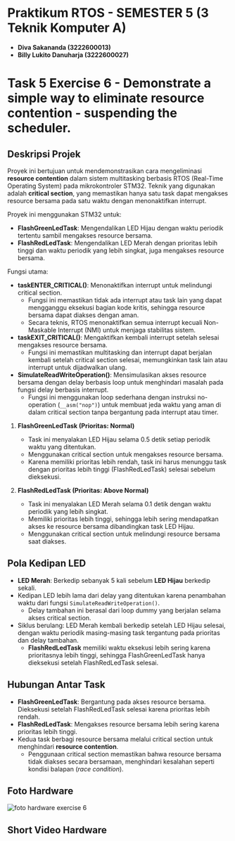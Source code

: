 # Praktikum RTOS - SEMESTER 5 (3 Teknik Komputer A)

- **Diva Sakananda (3222600013)**
- **Billy Lukito Danuharja (3222600027)**

# Task 5 Exercise 6 - Demonstrate a simple way to eliminate resource contention - suspending the scheduler.

## Deskripsi Projek
Proyek ini bertujuan untuk mendemonstrasikan cara mengeliminasi **resource contention** dalam sistem multitasking berbasis RTOS (Real-Time Operating System) pada mikrokontroler STM32. Teknik yang digunakan adalah **critical section**, yang memastikan hanya satu task dapat mengakses resource bersama pada satu waktu dengan menonaktifkan interrupt.

Proyek ini menggunakan STM32 untuk:
- **FlashGreenLedTask**: Mengendalikan LED Hijau dengan waktu periodik tertentu sambil mengakses resource bersama.
- **FlashRedLedTask**: Mengendalikan LED Merah dengan prioritas lebih tinggi dan waktu periodik yang lebih singkat, juga mengakses resource bersama.

Fungsi utama:
- **taskENTER_CRITICAL()**: Menonaktifkan interrupt untuk melindungi critical section.
  - Fungsi ini memastikan tidak ada interrupt atau task lain yang dapat mengganggu eksekusi bagian kode kritis, sehingga resource bersama dapat diakses dengan aman.
  - Secara teknis, RTOS menonaktifkan semua interrupt kecuali Non-Maskable Interrupt (NMI) untuk menjaga stabilitas sistem.
- **taskEXIT_CRITICAL()**: Mengaktifkan kembali interrupt setelah selesai mengakses resource bersama.
  - Fungsi ini memastikan multitasking dan interrupt dapat berjalan kembali setelah critical section selesai, memungkinkan task lain atau interrupt untuk dijadwalkan ulang.
- **SimulateReadWriteOperation()**: Mensimulasikan akses resource bersama dengan delay berbasis loop untuk menghindari masalah pada fungsi delay berbasis interrupt.
  - Fungsi ini menggunakan loop sederhana dengan instruksi no-operation (`__asm("nop")`) untuk membuat jeda waktu yang aman di dalam critical section tanpa bergantung pada interrupt atau timer.


1. **FlashGreenLedTask (Prioritas: Normal)**
   - Task ini menyalakan LED Hijau selama 0.5 detik setiap periodik waktu yang ditentukan.
   - Menggunakan critical section untuk mengakses resource bersama.
   - Karena memiliki prioritas lebih rendah, task ini harus menunggu task dengan prioritas lebih tinggi (FlashRedLedTask) selesai sebelum dieksekusi.

2. **FlashRedLedTask (Prioritas: Above Normal)**
   - Task ini menyalakan LED Merah selama 0.1 detik dengan waktu periodik yang lebih singkat.
   - Memiliki prioritas lebih tinggi, sehingga lebih sering mendapatkan akses ke resource bersama dibandingkan task LED Hijau.
   - Menggunakan critical section untuk melindungi resource bersama saat diakses.

## Pola Kedipan LED
- **LED Merah**: Berkedip sebanyak 5 kali sebelum **LED Hijau** berkedip sekali.
- Kedipan LED lebih lama dari delay yang ditentukan karena penambahan waktu dari fungsi `SimulateReadWriteOperation()`.
  - Delay tambahan ini berasal dari loop dummy yang berjalan selama akses critical section.
- Siklus berulang: LED Merah kembali berkedip setelah LED Hijau selesai, dengan waktu periodik masing-masing task tergantung pada prioritas dan delay tambahan.
  - **FlashRedLedTask** memiliki waktu eksekusi lebih sering karena prioritasnya lebih tinggi, sehingga FlashGreenLedTask hanya dieksekusi setelah FlashRedLedTask selesai.

## Hubungan Antar Task
- **FlashGreenLedTask**: Bergantung pada akses resource bersama. Dieksekusi setelah FlashRedLedTask selesai karena prioritas lebih rendah.
- **FlashRedLedTask**: Mengakses resource bersama lebih sering karena prioritas lebih tinggi.
- Kedua task berbagi resource bersama melalui critical section untuk menghindari **resource contention**.
  - Penggunaan critical section memastikan bahwa resource bersama tidak diakses secara bersamaan, menghindari kesalahan seperti kondisi balapan (*race condition*).

## Foto Hardware
![foto hardware exercise 6]()

## Short Video Hardware


